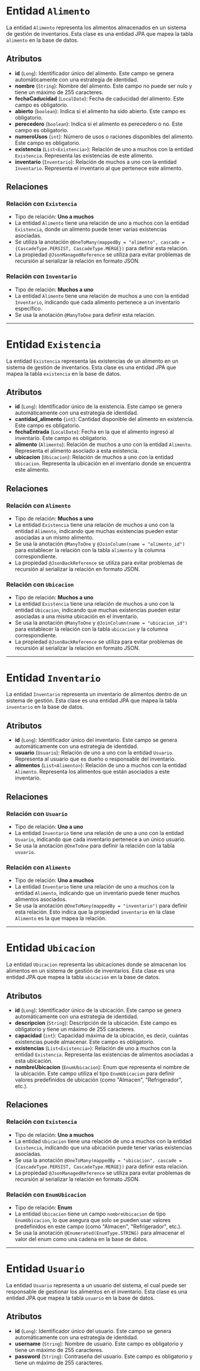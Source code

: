 # Entidad `Alimento`

La entidad `Alimento` representa los alimentos almacenados en un sistema de gestión de inventarios. Esta clase es una
entidad JPA que mapea la tabla `alimento` en la base de datos.

## Atributos

- **id** (`Long`): Identificador único del alimento. Este campo se genera automáticamente con una estrategia de
  identidad.
- **nombre** (`String`): Nombre del alimento. Este campo no puede ser nulo y tiene un máximo de 255 caracteres.
- **fechaCaducidad** (`LocalDate`): Fecha de caducidad del alimento. Este campo es obligatorio.
- **abierto** (`boolean`): Indica si el alimento ha sido abierto. Este campo es obligatorio.
- **perecedero** (`boolean`): Indica si el alimento es perecedero o no. Este campo es obligatorio.
- **numeroUsos** (`int`): Número de usos o raciones disponibles del alimento. Este campo es obligatorio.
- **existencia** (`List<Existencia>`): Relación de uno a muchos con la entidad `Existencia`. Representa las existencias
  de este alimento.
- **inventario** (`Inventario`): Relación de muchos a uno con la entidad `Inventario`. Representa el inventario al que
  pertenece este alimento.

## Relaciones

### Relación con `Existencia`

- Tipo de relación: **Uno a muchos**
- La entidad `Alimento` tiene una relación de uno a muchos con la entidad `Existencia`, donde un alimento puede tener
  varias existencias asociadas.
- Se utiliza la anotación `@OneToMany(mappedBy = "alimento", cascade = {CascadeType.PERSIST, CascadeType.MERGE})` para
  definir esta relación.
- La propiedad `@JsonManagedReference` se utiliza para evitar problemas de recursión al serializar la relación en
  formato JSON.

### Relación con `Inventario`

- Tipo de relación: **Muchos a uno**
- La entidad `Alimento` tiene una relación de muchos a uno con la entidad `Inventario`, indicando que cada alimento
  pertenece a un inventario específico.
- Se usa la anotación `@ManyToOne` para definir esta relación.

---

# Entidad `Existencia`

La entidad `Existencia` representa las existencias de un alimento en un sistema de gestión de inventarios. Esta clase es
una entidad JPA que mapea la tabla `existencia` en la base de datos.

## Atributos

- **id** (`Long`): Identificador único de la existencia. Este campo se genera automáticamente con una estrategia de
  identidad.
- **cantidad_alimento** (`int`): Cantidad disponible del alimento en existencia. Este campo es obligatorio.
- **fechaEntrada** (`LocalDate`): Fecha en la que el alimento ingresó al inventario. Este campo es obligatorio.
- **alimento** (`Alimento`): Relación de muchos a uno con la entidad `Alimento`. Representa el alimento asociado a esta
  existencia.
- **ubicacion** (`Ubicacion`): Relación de muchos a uno con la entidad `Ubicacion`. Representa la ubicación en el
  inventario donde se encuentra este alimento.

## Relaciones

### Relación con `Alimento`

- Tipo de relación: **Muchos a uno**
- La entidad `Existencia` tiene una relación de muchos a uno con la entidad `Alimento`, indicando que muchas existencias
  pueden estar asociadas a un mismo alimento.
- Se usa la anotación `@ManyToOne` y `@JoinColumn(name = "alimento_id")` para establecer la relación con la tabla
  `alimento` y la columna correspondiente.
- La propiedad `@JsonBackReference` se utiliza para evitar problemas de recursión al serializar la relación en formato
  JSON.

### Relación con `Ubicacion`

- Tipo de relación: **Muchos a uno**
- La entidad `Existencia` tiene una relación de muchos a uno con la entidad `Ubicacion`, indicando que muchas
  existencias pueden estar asociadas a una misma ubicación en el inventario.
- Se usa la anotación `@ManyToOne` y `@JoinColumn(name = "ubicacion_id")` para establecer la relación con la tabla
  `ubicacion` y la columna correspondiente.
- La propiedad `@JsonBackReference` se utiliza para evitar problemas de recursión al serializar la relación en formato
  JSON.

---

# Entidad `Inventario`

La entidad `Inventario` representa un inventario de alimentos dentro de un sistema de gestión. Esta clase es una entidad
JPA que mapea la tabla `inventario` en la base de datos.

## Atributos

- **id** (`Long`): Identificador único del inventario. Este campo se genera automáticamente con una estrategia de
  identidad.
- **usuario** (`Usuario`): Relación de uno a uno con la entidad `Usuario`. Representa al usuario que es dueño o
  responsable del inventario.
- **alimentos** (`List<Alimento>`): Relación de uno a muchos con la entidad `Alimento`. Representa los alimentos que
  están asociados a este inventario.

## Relaciones

### Relación con `Usuario`

- Tipo de relación: **Uno a uno**
- La entidad `Inventario` tiene una relación de uno a uno con la entidad `Usuario`, indicando que cada inventario
  pertenece a un único usuario.
- Se usa la anotación `@OneToOne` para definir la relación con la tabla `usuario`.

### Relación con `Alimento`

- Tipo de relación: **Uno a muchos**
- La entidad `Inventario` tiene una relación de uno a muchos con la entidad `Alimento`, indicando que un inventario
  puede tener muchos alimentos asociados.
- Se usa la anotación `@OneToMany(mappedBy = "inventario")` para definir esta relación. Esto indica que la propiedad
  `inventario` en la clase `Alimento` es la que mapea la relación.

---

# Entidad `Ubicacion`

La entidad `Ubicacion` representa las ubicaciones donde se almacenan los alimentos en un sistema de gestión de
inventarios. Esta clase es una entidad JPA que mapea la tabla `ubicacion` en la base de datos.

## Atributos

- **id** (`Long`): Identificador único de la ubicación. Este campo se genera automáticamente con una estrategia de
  identidad.
- **descripcion** (`String`): Descripción de la ubicación. Este campo es obligatorio y tiene un máximo de 255
  caracteres.
- **capacidad** (`int`): Capacidad máxima de la ubicación, es decir, cuántas existencias puede almacenar. Este campo es
  obligatorio.
- **existencias** (`List<Existencia>`): Relación de uno a muchos con la entidad `Existencia`. Representa las existencias
  de alimentos asociadas a esta ubicación.
- **nombreUbicacion** (`EnumUbicacion`): Enum que representa el nombre de la ubicación. Este campo utiliza el tipo
  `EnumUbicacion` para definir valores predefinidos de ubicación (como "Almacen", "Refrigerador", etc.).

## Relaciones

### Relación con `Existencia`

- Tipo de relación: **Uno a muchos**
- La entidad `Ubicacion` tiene una relación de uno a muchos con la entidad `Existencia`, indicando que una ubicación
  puede tener varias existencias asociadas.
- Se usa la anotación `@OneToMany(mappedBy = "ubicacion", cascade = {CascadeType.PERSIST, CascadeType.MERGE})` para
  definir esta relación.
- La propiedad `@JsonManagedReference` se utiliza para evitar problemas de recursión al serializar la relación en
  formato JSON.

### Relación con `EnumUbicacion`

- Tipo de relación: **Enum**
- La entidad `Ubicacion` tiene un campo `nombreUbicacion` de tipo `EnumUbicacion`, lo que asegura que solo se pueden
  usar valores predefinidos en este campo (como "Almacen", "Refrigerador", etc.).
- Se usa la anotación `@Enumerated(EnumType.STRING)` para almacenar el valor del enum como una cadena en la base de
  datos.

---

# Entidad `Usuario`

La entidad `Usuario` representa a un usuario del sistema, el cual puede ser responsable de gestionar los alimentos en el
inventario. Esta clase es una entidad JPA que mapea la tabla `usuario` en la base de datos.

## Atributos

- **id** (`Long`): Identificador único del usuario. Este campo se genera automáticamente con una estrategia de
  identidad.
- **username** (`String`): Nombre de usuario. Este campo es obligatorio y tiene un máximo de 255 caracteres.
- **password** (`String`): Contraseña del usuario. Este campo es obligatorio y tiene un máximo de 255 caracteres.
